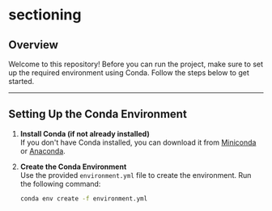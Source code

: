 # sectioning

## Overview
Welcome to this repository! Before you can run the project, make sure to set up the required environment using Conda. Follow the steps below to get started.

---

## Setting Up the Conda Environment

1. **Install Conda (if not already installed)**  
   If you don't have Conda installed, you can download it from [Miniconda](https://docs.conda.io/en/latest/miniconda.html) or [Anaconda](https://www.anaconda.com/).

2. **Create the Conda Environment**  
   Use the provided `environment.yml` file to create the environment. Run the following command:
   ```bash
   conda env create -f environment.yml